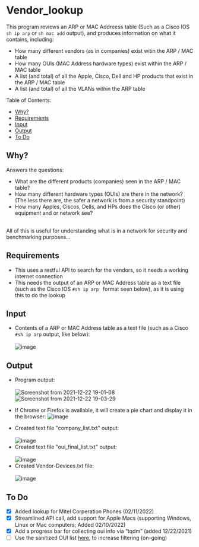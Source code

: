 # Vendor_lookup
This program reviews an ARP or MAC Addreess table (Such as a Cisco IOS ```sh ip arp``` or ```sh mac add``` output), and produces information on what it contains, including:
* How many different vendors (as in companies) exist witin the ARP / MAC table
* How many OUIs (MAC Address hardware types) exist within the ARP  / MAC table
* A list (and total) of all the Apple, Cisco, Dell and HP products that exist in the ARP / MAC table
* A list (and total) of all the VLANs within the ARP table

Table of Contents:
  - [Why?](#why)
  - [Requirements](#requirements)
  - [Input](#input)
  - [Output](#output)
  - [To Do](#to-do-)

## Why?
Answers the questions:
* What are the different products (companies) seen in the ARP / MAC table?
* How many different hardware types (OUIs) are there in the network? (The less there are, the safer a network is from a security standpoint)
* How many Apples, Ciscos, Dells, and HPs does the Cisco (or other) equipment and or network see?
<br>
All of this is useful for understanding what is in a network for security and benchmarking purposes... <br>

## Requirements
* This uses a restful API to search for the vendors, so it needs a working internet connection
* This needs the output of an ARP or MAC Address table as a text file (such as the Cisco IOS ```#sh ip arp ``` format seen below), as it is using this to do the lookup
## Input
* Contents of a ARP or MAC Address table as a text file (such as a Cisco ```#sh ip arp``` output, like below):</br></br>
 ![image](https://user-images.githubusercontent.com/48565067/144638643-f26b64fe-e992-4163-a0a9-a1c90b0b6028.png)
## Output
* Program output: </br></br>
 ![Screenshot from 2021-12-22 19-01-08](https://user-images.githubusercontent.com/48565067/147168300-38ffcb63-7c46-4abf-a188-0b6744e0bd35.png)
 ![Screenshot from 2021-12-22 19-03-29](https://user-images.githubusercontent.com/48565067/147168385-6488f96f-5946-4785-87b7-47e2a1245d6a.png)

 - If Chrome or Firefox is available, it will create a pie chart and display it in the browser:
 ![image](https://user-images.githubusercontent.com/48565067/145288325-e4daa630-ce3f-4487-99ec-5e0402f8edaf.png)
 * Created text file "company_list.txt" output:</br></br>
 ![image](https://user-images.githubusercontent.com/48565067/144633574-5bc13c04-a712-490d-b186-a30b4d9d8a73.png)
* Created text file "oui_final_list.txt" output:</br></br>
 ![image](https://user-images.githubusercontent.com/48565067/144633706-24bbe2ef-6965-4847-b3a9-0f22242ff95f.png)
* Created Vendor-Devices.txt file:</br></br>
  ![image](https://user-images.githubusercontent.com/48565067/144880526-74cc7658-ae97-4841-812e-24f4f274525d.png)
## To Do 
- [x] Added lookup for Mitel Corperation Phones (02/11/2022)
- [x] Streamlined API call, add support for Apple Macs (supporting Windows, Linux or Mac computers; Added 02/10/2022)
- [x] Add a progress bar for collecting oui info via “tqdm” (added 12/22/2021)
- [ ] Use the sanitized OUI list [here](https://linuxnet.ca/ieee/oui/), to increase filtering (on-going)
